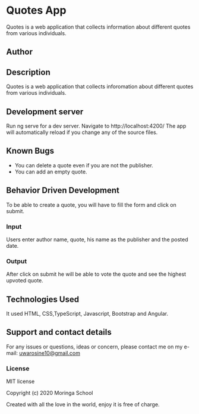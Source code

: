 # Quotes App

Quotes is a web application that collects information about different quotes from various individuals.

## Author



## Description

Quotes is a web application that collects inforomation about different quotes from various individuals.

## Development server

Run ng serve for a dev server. Navigate to  http://localhost:4200/  The app will automatically reload if you change any of the source files.

## Known Bugs

* You can delete a quote even if you are not the publisher.
* You can add an empty quote.

## Behavior Driven Development

To be able to create a quote, you will have to fill the form and click on submit.

### Input

Users enter author name, quote, his name as the publisher and the posted date.

### Output

After click on submit he will be able to vote the quote and see the highest upvoted quote.

## Technologies Used

It used HTML, CSS,TypeScript, Javascript, Bootstrap and Angular.

## Support and contact details

For any issues or questions, ideas or concern, please contact me on my e-mail: uwarosine10@gmail.com

### License

MIT license

Copyright (c) 2020 Moringa School

Created with all the love in the world, enjoy it is free of charge.
